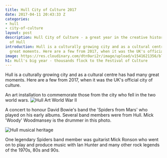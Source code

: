 ```yaml
---
title: Hull City of Culture 2017
date: 2017-04-11 20:43:33 Z
categories:
- hull
- city-of-culture
layout: post
description: Hull City of Culture - a great year in the creative history of the city
  of Hull
introduction: Hull is a culturally growing city and as a cultural centre has had many
  great moments. Here are a few from 2017, when it was the UK's official city of culture.
image: https://res.cloudinary.com/dtn9ari2r/image/upload/v1541621356/blog/March_25__2017_at_0647PM.jpg
h1: Hull's big year - thousands flock to the Festival of Culture 
---
```


<p>Hull is a culturally growing city and as a cultural centre has had many great moments. Here are a few from 2017, when it was the UK's official city of culture.</p>
<p>An art installation to commemorate those from the city who fell in the two world wars.
<img class="img-fluid" src="https://res.cloudinary.com/dtn9ari2r/image/upload/v1541621356/blog/March_25__2017_at_0647PM.jpg" alt="Hull Art World War II" >
<p>A concert to honour David Bowie's band the 'Spiders from Mars' who played on his early albums. Several band members were from Hull. Mick 'Woody' Woodmansey is the drummer in this photo.</p>
<img class="img-fluid" src="https://res.cloudinary.com/dtn9ari2r/image/upload/v1541621356/blog/March_25__2017_at_0931PM.jpg" alt="Hull musical heritage" >
<p>One legendary Spiders band member was guitarist Mick Ronson who went on to play and produce music with Ian Hunter and many other rock legends of the 1970s, 80s and 90s.</p> 